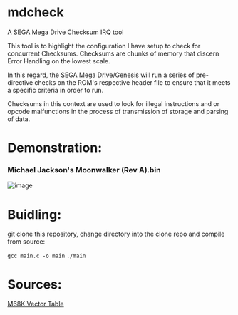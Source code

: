 # mdcheck
A SEGA Mega Drive Checksum IRQ tool

This tool is to highlight the configuration I have setup to check for concurrent Checksums.
Checksums are chunks of memory that discern Error Handling on the lowest scale.

In this regard, the SEGA Mega Drive/Genesis will run a series of pre-directive checks on the ROM's respective
header file to ensure that it meets a specific criteria in order to run.

Checksums in this context are used to look for illegal instructions and or opcode malfunctions
in the process of transmission of storage and parsing of data.

# Demonstration:

### Michael Jackson's Moonwalker (Rev A).bin

![image](https://github.com/hazzaaclark/mdcheck/assets/107435091/16506654-7d11-4e4c-b445-4c10fb7beaa6)

# Buidling:

git clone this repository, change directory into the clone repo and compile from source:

``gcc main.c -o main``
``./main``

# Sources:

[M68K Vector Table](https://wiki.neogeodev.org/index.php?title=68k_vector_table)
